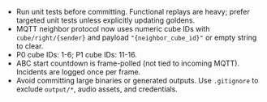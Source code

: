 - Run unit tests before committing. Functional replays are heavy; prefer targeted unit tests unless explicitly updating goldens.
- MQTT neighbor protocol now uses numeric cube IDs with `cube/right/{sender}` and payload `"{neighbor_cube_id}"` or empty string to clear.
- P0 cube IDs: 1-6; P1 cube IDs: 11-16.
- ABC start countdown is frame-polled (not tied to incoming MQTT). Incidents are logged once per frame.
- Avoid committing large binaries or generated outputs. Use `.gitignore` to exclude `output/*`, audio assets, and credentials.